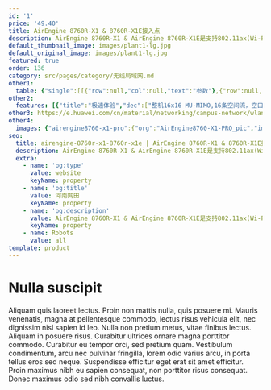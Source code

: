 ```yaml
---
id: '1'
price: '49.40'
title: AirEngine 8760R-X1 & 8760R-X1E接入点
description: AirEngine 8760R-X1 & AirEngine 8760R-X1E是支持802.11ax(Wi-Fi 6)标准的新一代旗舰型室外AP。整机支持16条空间流，速率可达10.75Gbps 。独家支持2.4GHz频段8T8R，具有卓越的室外覆盖性能以及超强的IP68防水防尘和6KV/6KA防雷电能力。适用于高密场馆、广场、体育场馆、游乐场等室外覆盖场景。
default_thumbnail_image: images/plant1-lg.jpg
default_original_image: images/plant1-lg.jpg
featured: true
order: 136
category: src/pages/category/无线局域网.md
other1: 
  table: {"single":[[{"row":null,"col":null,"text":"参数"},{"row":null,"col":null,"text":"AirEngine 8760R-X1"},{"row":null,"col":null,"text":"AirEngine 8760R-X1E"}],[{"row":null,"col":null,"text":"尺寸（直径×高）"},{"row":null,"col":"2","text":"Φ165mm × 387mm"}],[{"row":null,"col":null,"text":"电源输入"},{"row":null,"col":"2","text":"PoE供电：满足802.3bt以太网供电标准"}],[{"row":null,"col":null,"text":"最大用户数"},{"row":null,"col":null,"text":"≤1024（双射频）\n说明：使用环境不同实际用户数存在差异。"},{"row":null,"col":null,"text":"≤1024（双射频）\n≤1152（三射频）\n说明：使用环境不同实际用户数存在差异。"}],[{"row":null,"col":null,"text":"接口"},{"row":null,"col":"2","text":"1x10GE电口 +1xGE电口+ 1x10GE SFP+"}],[{"row":null,"col":null,"text":"蓝牙"},{"row":null,"col":"2","text":"蓝牙5.0"}],[{"row":null,"col":null,"text":"工作温度"},{"row":null,"col":"2","text":" -40℃ ～+65℃"}],[{"row":null,"col":null,"text":"天线类型"},{"row":null,"col":null,"text":"内置智能天线"},{"row":null,"col":null,"text":"外置天线"}],[{"row":null,"col":null,"text":"MIMO:空间流"},{"row":null,"col":null,"text":"2.4GHz: 8×8:8，5GHz: 8×8:8\n2.4GHz: 4×4:4，5GHz: 12×12:8"},{"row":null,"col":null,"text":"2.4GHz: 8×8:8，5GHz: 8×8:8\n2.4GHz: 4×4:4，5GHz-0: 4×4:4，5GHz-1: 4×4:4 "}],[{"row":null,"col":null,"text":"无线协议"},{"row":null,"col":"2","text":"802.11a/b/g/n/ac/ac Wave2/ax"}],[{"row":null,"col":null,"text":"最高速率"},{"row":null,"col":"2","text":"10.75Gbps"}]]}
other2:
  features: [{"title":"极速体验","dec":["整机16x16 MU-MIMO,16条空间流，空口速率高达10.75 Gbps, OFDMA与MU-MIMO联合调度，使数据传输有序、高效"]},{"title":"8T8R 超远覆盖","dec":["独家2.4GHz频段8T8R，极大提升Wi-Fi信号的发射和接收能力，有效提升覆盖距离40%"]},{"title":"工业级设计","dec":["5KA天馈防雷，以太网接口6KA/6KV增强防雷设计，IP68防水防尘等级， -40℃ ～+65℃宽温工作，满足工业级使用要求"]}]
other3: https://e.huawei.com/cn/material/networking/campus-network/wlan/dcfd74d8c6304d4d99b12792188e1233
other4:
  images: {"airengine8760-x1-pro":{"org":"AirEngine8760-X1-PRO_pic","img":["bottom.png","front.png","front_left.png","front_right.png","front_top.png","front_top_2.png","rear_top.png","top.png"]}}
seo:
  title: airengine-8760r-x1-8760r-x1e | AirEngine 8760R-X1 & 8760R-X1E接入点 | AirEngine 8700R系列 | 室外接入点 | 无线局域网 | 企业网络
  description: AirEngine 8760R-X1 & AirEngine 8760R-X1E是支持802.11ax(Wi-Fi 6)标准的新一代旗舰型室外AP。整机支持16条空间流，速率可达10.75Gbps 。独家支持2.4GHz频段8T8R，具有卓越的室外覆盖性能以及超强的IP68防水防尘和6KV/6KA防雷电能力。适用于高密场馆、广场、体育场馆、游乐场等室外覆盖场景。
  extra:
    - name: 'og:type'
      value: website
      keyName: property
    - name: 'og:title'
      value: 河南网田
      keyName: property
    - name: 'og:description'
      value: AirEngine 8760R-X1 & AirEngine 8760R-X1E是支持802.11ax(Wi-Fi 6)标准的新一代旗舰型室外AP。整机支持16条空间流，速率可达10.75Gbps 。独家支持2.4GHz频段8T8R，具有卓越的室外覆盖性能以及超强的IP68防水防尘和6KV/6KA防雷电能力。适用于高密场馆、广场、体育场馆、游乐场等室外覆盖场景。
      keyName: property
    - name: Robots
      value: all
template: product
---
```


# Nulla suscipit

Aliquam quis laoreet lectus. Proin non mattis nulla, quis posuere mi. Mauris venenatis, magna at pellentesque commodo, lectus risus vehicula elit, nec dignissim nisl sapien id leo. Nulla non pretium metus, vitae finibus lectus. Aliquam in posuere risus. Curabitur ultrices ornare magna porttitor commodo. Curabitur eu tempor orci, sed pretium quam. Vestibulum condimentum, arcu nec pulvinar fringilla, lorem odio varius arcu, in porta tellus eros sed neque. Suspendisse efficitur eget erat sit amet efficitur. Proin maximus nibh eu sapien consequat, non porttitor risus consequat. Donec maximus odio sed nibh convallis luctus.